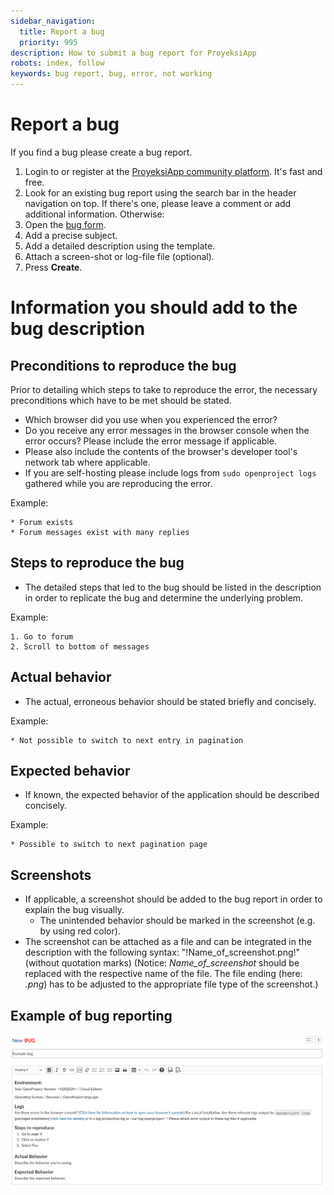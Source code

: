 ```yaml
---
sidebar_navigation:
  title: Report a bug
  priority: 995
description: How to submit a bug report for ProyeksiApp
robots: index, follow
keywords: bug report, bug, error, not working
---
```

# Report a bug

If you find a bug please create a bug report.

1. Login to or register at the [ProyeksiApp community platform](https://community.openproject.org/login). It's fast and free.
2. Look for an existing bug report using the search bar in the header navigation on top. If there's one, please leave a comment or add additional information. Otherwise:
3. Open the [bug form](https://community.openproject.org/projects/openproject/work_packages/new?type=1).
4. Add a precise subject.
5. Add a detailed description using the template.
6. Attach a screen-shot or log-file file (optional).
7. Press **Create**.


# Information you should add to the bug description

## Preconditions to reproduce the bug

Prior to detailing which steps to take to reproduce the error, the necessary preconditions which have to be met should be stated.
* Which browser did you use when you experienced the error?
* Do you receive any error messages in the browser console when the error occurs? Please include the error message if applicable.
* Please also include the contents of the browser's developer tool's network tab where applicable.
* If you are self-hosting please include logs from `sudo openproject logs` gathered while you are reproducing the error.

Example:

```
* Forum exists
* Forum messages exist with many replies
```

## Steps to reproduce the bug

* The detailed steps that led to the bug should be listed in the description in order to replicate the bug and determine the underlying problem.

Example:

```
1. Go to forum
2. Scroll to bottom of messages
```

## Actual behavior

* The actual, erroneous behavior should be stated briefly and concisely.

Example:

```
* Not possible to switch to next entry in pagination
```

## Expected behavior

* If known, the expected behavior of the application should be described concisely.

Example:

```
* Possible to switch to next pagination page
```

## Screenshots

* If applicable, a screenshot should be added to the bug report in order to explain the bug visually.
  * The unintended behavior should be marked in the screenshot (e.g. by using red color).
* The screenshot can be attached as a file and can be integrated in the description with the following syntax: "!Name_of_screenshot.png!" (without quotation marks)
(Notice: *Name_of_screenshot* should be replaced with the respective name of the file. The file ending (here: *.png*) has to be adjusted to the appropriate file type of the screenshot.)

## Example of bug reporting

![bug_report_example](bug_report_example-1706822.png)

